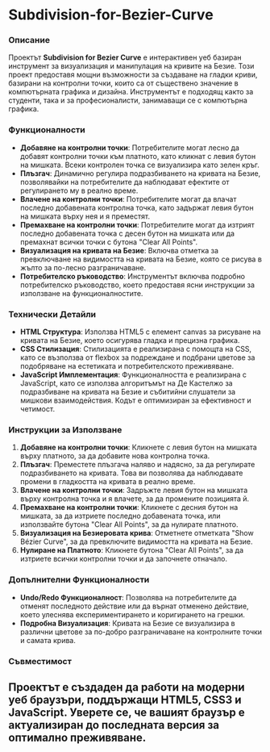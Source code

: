 # Subdivision-for-Bezier-Curve

### Описание
Проектът **Subdivision for Bezier Curve** е интерактивен уеб базиран инструмент за визуализация и манипулация на кривите на Безие. Този проект предоставя мощни възможности за създаване на гладки криви, базирани на контролни точки, които са от съществено значение в компютърната графика и дизайна. Инструментът е подходящ както за студенти, така и за професионалисти, занимаващи се с компютърна графика.

### Функционалности
- **Добавяне на контролни точки**: Потребителите могат лесно да добавят контролни точки към платното, като кликнат с левия бутон на мишката. Всеки контролен точка се визуализира като зелен кръг.
- **Плъзгач**: Динамично регулира подразбиването на кривата на Безие, позволявайки на потребителите да наблюдават ефектите от регулирането му в реално време.
- **Влачене на контролни точки**: Потребителите могат да влачат последно добавената контролна точка, като задържат левия бутон на мишката върху нея и я преместят.
- **Премахване на контролни точки**: Потребителите могат да изтрият последно добавената точка с десен бутон на мишката или да премахнат всички точки с бутона "Clear All Points".
- **Визуализация на кривата на Безие**: Включва отметка за превключване на видимостта на кривата на Безие, която се рисува в жълто за по-лесно разграничаване.
- **Потребителско ръководство**: Инструментът включва подробно потребителско ръководство, което предоставя ясни инструкции за използване на функционалностите.

### Технически Детайли
- **HTML Структура**: Използва HTML5 с елемент canvas за рисуване на кривата на Безие, което осигурява гладка и прецизна графика.
- **CSS Стилизация**: Стилизацията е реализирана с помощта на CSS, като се възползва от flexbox за подреждане и подбрани цветове за подобряване на естетиката и потребителското преживяване.
- **JavaScript Имплементация**: Функционалността е реализирана с JavaScript, като се използва алгоритъмът на Де Кастелжо за подразбиване на кривата на Безие и събитийни слушатели за мишкови взаимодействия. Кодът е оптимизиран за ефективност и четимост.

### Инструкции за Използване
1. **Добавяне на контролни точки**: Кликнете с левия бутон на мишката върху платното, за да добавите нова контролна точка.
2. **Плъзгач**: Преместете плъзгача наляво и надясно, за да регулирате подразбиването на кривата. Това ви позволява да наблюдавате промени в гладкостта на кривата в реално време.
3. **Влачене на контролни точки**: Задръжте левия бутон на мишката върху контролна точка и я влачете, за да промените позицията й.
4. **Премахване на контролни точки**: Кликнете с десния бутон на мишката, за да изтриете последно добавената точка, или използвайте бутона "Clear All Points", за да нулирате платното.
5. **Визуализация на Безиеровата крива**: Отметнете отметката "Show Bézier Curve", за да превключите видимостта на кривата на Безие.
6. **Нулиране на Платното**: Кликнете бутона "Clear All Points", за да изтриете всички контролни точки и да започнете отначало.

### Допълнителни Функционалности
- **Undo/Redo Функционалност**: Позволява на потребителите да отменят последното действие или да върнат отменено действие, което улеснява експериментирането и коригирането на грешки.
- **Подробна Визуализация**: Кривата на Безие се визуализира в различни цветове за по-добро разграничаване на контролните точки и самата крива.

### Съвместимост
Проектът е създаден да работи на модерни уеб браузъри, поддържащи HTML5, CSS3 и JavaScript. Уверете се, че вашият браузър е актуализиран до последната версия за оптимално преживяване.
---
